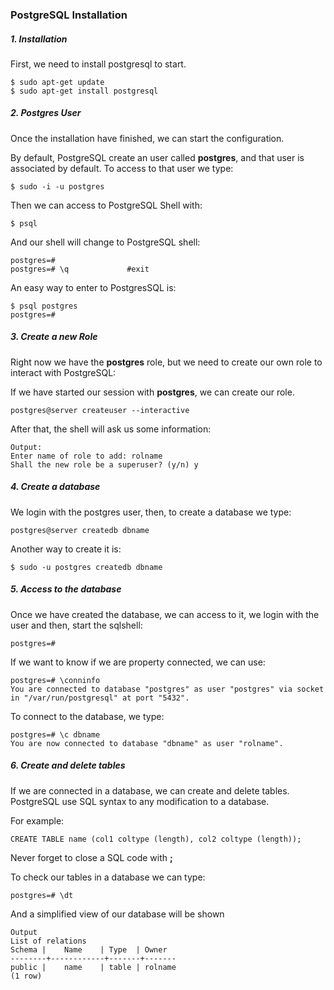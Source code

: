 ### PostgreSQL Installation
##### 1. Installation

First, we need to install postgresql to start.
```
$ sudo apt-get update
$ sudo apt-get install postgresql
```

##### 2. Postgres User

Once the installation have finished, we can start the configuration.

By default, PostgreSQL create an user called **postgres**, and that user is associated by default. To access to that user we type:
```
$ sudo -i -u postgres
```
Then we can access to PostgreSQL Shell with:
```
$ psql
```
And our shell will change to PostgreSQL shell:
```
postgres=#
postgres=# \q             #exit
```
An easy way to enter to PostgresSQL is:
```
$ psql postgres
postgres=#
```
##### 3. Create a new Role
Right now we have the **postgres** role, but we need to create our own role to interact with PostgreSQL:

If we have started our session with **postgres**, we can create our role.
```
postgres@server createuser --interactive
```
After that, the shell will ask us some information:
```
Output:
Enter name of role to add: rolname
Shall the new role be a superuser? (y/n) y
```


##### 4. Create a database
We login with the postgres user, then, to create a database we type:
```
postgres@server createdb dbname
```
Another way to create it is:
```
$ sudo -u postgres createdb dbname
```
##### 5. Access to the database
Once we have created the database, we can access to it, we login with the user and then, start the sqlshell:
```
postgres=#
```
If we want to know if we are property connected, we can use:
```
postgres=# \conninfo
You are connected to database "postgres" as user "postgres" via socket in "/var/run/postgresql" at port "5432".
```
To connect to the database, we type:
```
postgres=# \c dbname
You are now connected to database "dbname" as user "rolname".
```

##### 6. Create and delete tables
If we are connected in a database, we can create and delete tables. PostgreSQL use SQL syntax to any modification to a database.

For example:
```
CREATE TABLE name (col1 coltype (length), col2 coltype (length));
```
Never forget to close a SQL code with **;**

To check our tables in a database we can type:
```
postgres=# \dt
```
And a simplified view of our database will be shown
```
Output
List of relations
Schema |    Name    | Type  | Owner
--------+------------+-------+-------
public |    name    | table | rolname
(1 row)
```
